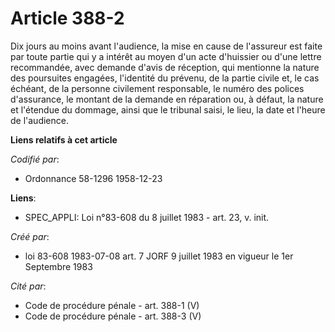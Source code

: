 # Article 388-2

Dix jours au moins avant l'audience, la mise en cause de l'assureur est faite par toute partie qui y a intérêt au moyen d'un
acte d'huissier ou d'une lettre recommandée, avec demande d'avis de réception, qui mentionne la nature des poursuites
engagées, l'identité du prévenu, de la partie civile et, le cas échéant, de la personne civilement responsable, le numéro des
polices d'assurance, le montant de la demande en réparation ou, à défaut, la nature et l'étendue du dommage, ainsi que le
tribunal saisi, le lieu, la date et l'heure de l'audience.

**Liens relatifs à cet article**

_Codifié par_:

  - Ordonnance 58-1296 1958-12-23

**Liens**:

  - SPEC_APPLI: Loi n°83-608 du 8 juillet 1983 - art. 23, v. init.

_Créé par_:

  - loi 83-608 1983-07-08 art. 7 JORF 9 juillet 1983 en vigueur le 1er Septembre 1983

_Cité par_:

  - Code de procédure pénale - art. 388-1 (V)
  - Code de procédure pénale - art. 388-3 (V)

